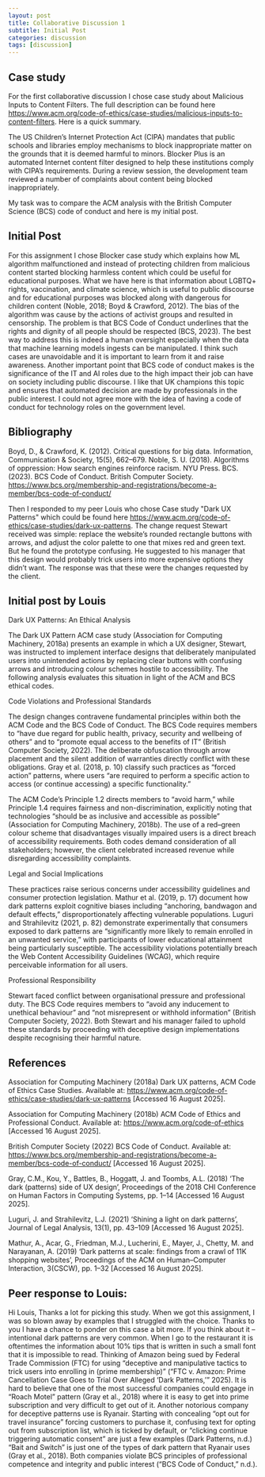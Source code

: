 ```yaml
---
layout: post
title: Collaborative Discussion 1
subtitle: Initial Post
categories: discussion
tags: [discussion]
---
```

## Case study
For the first collaborative discussion I chose case study about Malicious Inputs to Content Filters. The full description can be found here https://www.acm.org/code-of-ethics/case-studies/malicious-inputs-to-content-filters. Here is a quick summary. 

The US Children’s Internet Protection Act (CIPA) mandates that public schools and libraries employ mechanisms to block inappropriate matter on the grounds that it is deemed harmful to minors. Blocker Plus is an automated Internet content filter designed to help these institutions comply with CIPA’s requirements. During a review session, the development team reviewed a number of complaints about content being blocked inappropriately.

My task was to compare the ACM analysis with the British Computer Science (BCS) code of conduct and here is my initial post. 

## Initial Post

For this assignment I chose Blocker case study which explains how ML algorithm malfunctioned and instead of protecting children from malicious content started blocking harmless content which could be useful for educational purposes. What we have here is that information about LGBTQ+ rights, vaccination, and climate science, which is useful to public discourse and for educational purposes was blocked along with dangerous for children content (Noble, 2018; Boyd & Crawford, 2012). The bias of the algorithm was cause by the actions of activist groups and resulted in censorship. The problem is that BCS Code of Conduct underlines that the rights and dignity of all people should be respected (BCS, 2023). The best way to address this is indeed a human oversight especially when the data that machine learning models ingests can be manipulated. I think such cases are unavoidable and it is important to learn from it and raise awareness. Another important point that BCS code of conduct makes is the significance of the IT and AI roles due to the high impact their job can have on society including public discourse. I like that UK champions this topic and ensures that automated decision are made by professionals in the public interest. I could not agree more with the idea of having a code of conduct for technology roles on the government level.

## Bibliography

Boyd, D., & Crawford, K. (2012). Critical questions for big data. Information, Communication & Society, 15(5), 662–679.
Noble, S. U. (2018). Algorithms of oppression: How search engines reinforce racism. NYU Press.
BCS. (2023). BCS Code of Conduct. British Computer Society. https://www.bcs.org/membership-and-registrations/become-a-member/bcs-code-of-conduct/

Then I responded to my peer Louis who chose Case study "Dark UX Patterns" which could be found here https://www.acm.org/code-of-ethics/case-studies/dark-ux-patterns. 
The change request Stewart received was simple: replace the website’s rounded rectangle buttons with arrows, and adjust the color palette to one that mixes red and green text. But he found the prototype confusing. He suggested to his manager that this design would probably trick users into more expensive options they didn’t want. The response was that these were the changes requested by the client.

## Initial post by Louis
Dark UX Patterns: An Ethical Analysis

The Dark UX Pattern ACM case study (Association for Computing Machinery, 2018a) presents an example in which a UX designer, Stewart, was instructed to implement interface designs that deliberately manipulated users into unintended actions by replacing clear buttons with confusing arrows and introducing colour schemes hostile to accessibility. The following analysis evaluates this situation in light of the ACM and BCS ethical codes.

Code Violations and Professional Standards

The design changes contravene fundamental principles within both the ACM Code and the BCS Code of Conduct. The BCS Code requires members to “have due regard for public health, privacy, security and wellbeing of others” and to “promote equal access to the benefits of IT” (British Computer Society, 2022). The deliberate obfuscation through arrow placement and the silent addition of warranties directly conflict with these obligations. Gray et al. (2018, p. 10) classify such practices as “forced action” patterns, where users “are required to perform a specific action to access (or continue accessing) a specific functionality.”

The ACM Code’s Principle 1.2 directs members to “avoid harm,” while Principle 1.4 requires fairness and non-discrimination, explicitly noting that technologies “should be as inclusive and accessible as possible” (Association for Computing Machinery, 2018b). The use of a red–green colour scheme that disadvantages visually impaired users is a direct breach of accessibility requirements. Both codes demand consideration of all stakeholders; however, the client celebrated increased revenue while disregarding accessibility complaints.

Legal and Social Implications

These practices raise serious concerns under accessibility guidelines and consumer protection legislation. Mathur et al. (2019, p. 17) document how dark patterns exploit cognitive biases including “anchoring, bandwagon and default effects,” disproportionately affecting vulnerable populations. Luguri and Strahilevitz (2021, p. 82) demonstrate experimentally that consumers exposed to dark patterns are “significantly more likely to remain enrolled in an unwanted service,” with participants of lower educational attainment being particularly susceptible. The accessibility violations potentially breach the Web Content Accessibility Guidelines (WCAG), which require perceivable information for all users.

Professional Responsibility

Stewart faced conflict between organisational pressure and professional duty. The BCS Code requires members to “avoid any inducement to unethical behaviour” and “not misrepresent or withhold information” (British Computer Society, 2022). Both Stewart and his manager failed to uphold these standards by proceeding with deceptive design implementations despite recognising their harmful nature.

## References

Association for Computing Machinery (2018a) Dark UX patterns, ACM Code of Ethics Case Studies. Available at: https://www.acm.org/code-of-ethics/case-studies/dark-ux-patterns [Accessed 16 August 2025].

Association for Computing Machinery (2018b) ACM Code of Ethics and Professional Conduct. Available at: https://www.acm.org/code-of-ethics [Accessed 16 August 2025].

British Computer Society (2022) BCS Code of Conduct. Available at: https://www.bcs.org/membership-and-registrations/become-a-member/bcs-code-of-conduct/ [Accessed 16 August 2025].

Gray, C.M., Kou, Y., Battles, B., Hoggatt, J. and Toombs, A.L. (2018) ‘The dark (patterns) side of UX design’, Proceedings of the 2018 CHI Conference on Human Factors in Computing Systems, pp. 1–14 [Accessed 16 August 2025].

Luguri, J. and Strahilevitz, L.J. (2021) ‘Shining a light on dark patterns’, Journal of Legal Analysis, 13(1), pp. 43–109 [Accessed 16 August 2025].

Mathur, A., Acar, G., Friedman, M.J., Lucherini, E., Mayer, J., Chetty, M. and Narayanan, A. (2019) ‘Dark patterns at scale: findings from a crawl of 11K shopping websites’, Proceedings of the ACM on Human–Computer Interaction, 3(CSCW), pp. 1–32 [Accessed 16 August 2025].

## Peer response to Louis:

Hi Louis,
Thanks a lot for picking this study. When we got this assignment, I was so blown away by examples that I struggled with the choice. Thanks to you I have a chance to ponder on this case a bit more. If you think about it – intentional dark patterns are very common. When I go to the restaurant it is oftentimes the information about 10% tips that is written in such a small font that it is impossible to read. Thinking of Amazon being sued by Federal Trade Commission (FTC) for using “deceptive and manipulative tactics to trick users into enrolling in (prime membership)”  (“FTC v. Amazon: Prime Cancellation Case Goes to Trial Over Alleged ‘Dark Patterns,’” 2025). It is hard to believe that one of the most successful companies could engage in “Roach Motel” pattern (Gray et al., 2018) where it is easy to get into prime subscription and very difficult to get out of it.  Another notorious company for deceptive patterns use is Ryanair. Starting with concealing “opt out for travel insurance” forcing customers to purchase it, confusing text for opting out from subscription list, which is ticked by default, or “clicking continue triggering automatic consent” are just a few examples (Dark Patterns, n.d.) “Bait and Switch” is just one of the types of dark pattern that Ryanair uses (Gray et al., 2018). Both companies violate BCS principles of professional competence and integrity and public interest (“BCS Code of Conduct,” n.d.).
